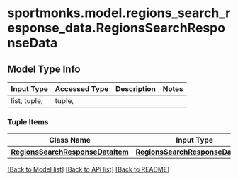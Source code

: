 # sportmonks.model.regions_search_response_data.RegionsSearchResponseData

## Model Type Info
Input Type | Accessed Type | Description | Notes
------------ | ------------- | ------------- | -------------
list, tuple,  | tuple,  |  | 

### Tuple Items
Class Name | Input Type | Accessed Type | Description | Notes
------------- | ------------- | ------------- | ------------- | -------------
[**RegionsSearchResponseDataItem**](RegionsSearchResponseDataItem.md) | [**RegionsSearchResponseDataItem**](RegionsSearchResponseDataItem.md) | [**RegionsSearchResponseDataItem**](RegionsSearchResponseDataItem.md) |  | 

[[Back to Model list]](../../README.md#documentation-for-models) [[Back to API list]](../../README.md#documentation-for-api-endpoints) [[Back to README]](../../README.md)

